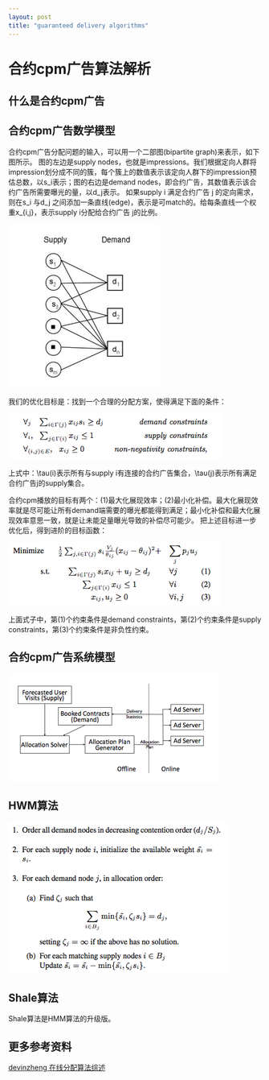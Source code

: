 ```yaml
---
layout: post
title: "guaranteed delivery algorithms"
---
```


# 合约cpm广告算法解析

## 什么是合约cpm广告

## 合约cpm广告数学模型

合约cpm广告分配问题的输入，可以用一个二部图(bipartite graph)来表示，如下图所示。
图的左边是supply nodes，也就是impressions。我们根据定向人群将impression划分成不同的簇，每个簇上的数值表示该定向人群下的impression预估总数，以s_i表示；图的右边是demand nodes，即合约广告，其数值表示该合约广告所需要曝光的量，以d_j表示。
如果supply i 满足合约广告 j 的定向需求，则在s_i 与d_j 之间添加一条直线(edge)，表示是可match的。给每条直线一个权重x_{i,j}，表示supply i分配给合约广告 j的比例。

![](https://raw.githubusercontent.com/zzbased/zzbased.github.com/master/_posts/images/contract_ad_bipartite.jpg)

我们的优化目标是：找到一个合理的分配方案，使得满足下面的条件：

![](https://raw.githubusercontent.com/zzbased/zzbased.github.com/master/_posts/images/gd_allocation_target.png)

上式中：\tau(i)表示所有与supply i有连接的合约广告集合，\tau(j)表示所有满足合约广告j的supply集合。

合约cpm播放的目标有两个：(1)最大化展现效率；(2)最小化补偿。最大化展现效率就是尽可能让所有demand端需要的曝光都能得到满足；最小化补偿和最大化展现效率意思一致，就是让未能足量曝光导致的补偿尽可能少。
把上述目标进一步优化后，得到进阶的目标函数：

![](https://raw.githubusercontent.com/zzbased/zzbased.github.com/master/_posts/images/gd_allocation_target2.png)

上面式子中，第(1)个约束条件是demand constraints，第(2)个约束条件是supply constraints，第(3)个约束条件是非负性约束。

## 合约cpm广告系统模型

![](https://raw.githubusercontent.com/zzbased/zzbased.github.com/master/_posts/images/gd_system_architecture.png)

## HWM算法

![](https://raw.githubusercontent.com/zzbased/zzbased.github.com/master/_posts/images/hwm_algorithms.png)

## Shale算法

Shale算法是HMM算法的升级版。

## 更多参考资料

[devinzheng 在线分配算法综述](https://github.com/zzbased/zzbased.github.com/blob/master/_posts/doc/在线广告分配综述.pdf)
